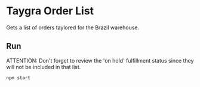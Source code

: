 # Taygra Order List

Gets a list of orders taylored for the Brazil warehouse.

## Run

ATTENTION: Don't forget to review the 'on hold' fulfillment status since they will not be included in that list.

`npm start`